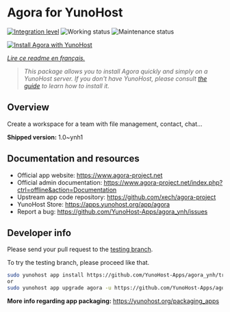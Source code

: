 <!--
N.B.: This README was automatically generated by https://github.com/YunoHost/apps/tree/master/tools/README-generator
It shall NOT be edited by hand.
-->

# Agora for YunoHost

[![Integration level](https://dash.yunohost.org/integration/agora.svg)](https://dash.yunohost.org/appci/app/agora) ![Working status](https://ci-apps.yunohost.org/ci/badges/agora.status.svg) ![Maintenance status](https://ci-apps.yunohost.org/ci/badges/agora.maintain.svg)

[![Install Agora with YunoHost](https://install-app.yunohost.org/install-with-yunohost.svg)](https://install-app.yunohost.org/?app=agora)

*[Lire ce readme en français.](./README_fr.md)*

> *This package allows you to install Agora quickly and simply on a YunoHost server.
If you don't have YunoHost, please consult [the guide](https://yunohost.org/#/install) to learn how to install it.*

## Overview

Create a workspace for a team with file management, contact, chat...

**Shipped version:** 1.0~ynh1
## Documentation and resources

* Official app website: <https://www.agora-project.net>
* Official admin documentation: <https://www.agora-project.net/index.php?ctrl=offline&action=Documentation>
* Upstream app code repository: <https://github.com/xech/agora-project>
* YunoHost Store: <https://apps.yunohost.org/app/agora>
* Report a bug: <https://github.com/YunoHost-Apps/agora_ynh/issues>

## Developer info

Please send your pull request to the [testing branch](https://github.com/YunoHost-Apps/agora_ynh/tree/testing).

To try the testing branch, please proceed like that.

``` bash
sudo yunohost app install https://github.com/YunoHost-Apps/agora_ynh/tree/testing --debug
or
sudo yunohost app upgrade agora -u https://github.com/YunoHost-Apps/agora_ynh/tree/testing --debug
```

**More info regarding app packaging:** <https://yunohost.org/packaging_apps>
